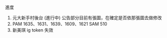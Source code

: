 進度

1. 元大新手村後台 (進行中) 公告部分目前有張圖，在確定是否依那張圖去做修改
2. PAM 1635、1631、1639、1609、1621      SAM 510
3. 新美琪 ig token 失效
